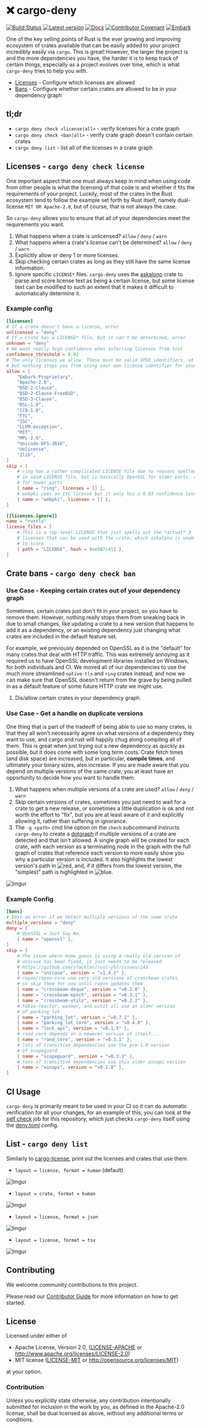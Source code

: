 # ❌ cargo-deny

[![Build Status](https://travis-ci.com/EmbarkStudios/cargo-deny.svg?branch=master)](https://travis-ci.com/EmbarkStudios/cargo-deny)
[![Latest version](https://img.shields.io/crates/v/cargo-deny.svg)](https://crates.io/crates/cargo-deny)
[![Docs](https://docs.rs/cargo-deny/badge.svg)](https://docs.rs/cargo-deny)
[![Contributor Covenant](https://img.shields.io/badge/contributor%20covenant-v1.4%20adopted-ff69b4.svg)](CODE_OF_CONDUCT.md)
[![Embark](https://img.shields.io/badge/embark-open%20source-blueviolet.svg)](http://embark.games)

One of the key selling points of Rust is the ever growing and improving ecosystem of crates
available that can be easily added to your project incredibly easily via `cargo`. This is great!
However, the larger the project is and the more dependencies you have, the harder it is to keep
track of certain things, especially as a project evolves over time, which is what `cargo-deny` tries to help
you with.

* [Licenses](#licenses---cargo-deny-check-license) - Configure which licenses are allowed
* [Bans](#crate-bans---cargo-deny-check-ban) - Configure whether certain crates are allowed to be in your dependency graph

## tl;dr

* `cargo deny check <license|all>` - verify licenses for a crate graph
* `cargo deny check <ban|all>` - verify crate graph doesn't contain certain crates
* `cargo deny list` - list all of the licenses in a crate graph

## Licenses - `cargo deny check license`

One important aspect that one must always keep in mind when using code from other people is what the licensing
of that code is and whether it fits the requirements of your project. Luckily, most of the crates in the Rust
ecosystem tend to follow the example set forth by Rust itself, namely dual-license `MIT OR Apache-2.0`, but of
course, that is not always the case.

So `cargo-deny` allows you to ensure that all of your dependencies meet the requirements you want.

1. What happens when a crate is unlicensed? `allow` / `deny` / `warn`
1. What happens when a crate's license can't be determined? `allow` / `deny` / `warn`
1. Explicitly allow or deny 1 or more licenses.
1. Skip checking certain crates as long as they still have the same license information.
1. Ignore specific `LICENSE*` files. `cargo-deny` uses the [askalono](https://github.com/amzn/askalono) crate
to parse and score license text as being a certain license, but some license text can be modified to such
an extent that it makes it difficult to automatically determine it.

### Example config

```toml
[licenses]
# If a crate doesn't have a license, error
unlicensed = "deny"
# If a crate has a LICENSE* file, but it can't be determined, error
unknown = "deny"
# We want really high confidence when inferring licenses from text
confidence_threshold = 0.92
# The only licenses we allow. These must be valid SPDX identifiers, at least syntactically,
# but nothing stops you from using your own license identifier for your private crates
allow = [
    "Embark-Proprietary",
    "Apache-2.0",
    "BSD-2-Clause",
    "BSD-2-Clause-FreeBSD",
    "BSD-3-Clause",
    "BSL-1.0",
    "CC0-1.0",
    "FTL",
    "ISC",
    "LLVM-exception",
    "MIT",
    "MPL-2.0",
    "Unicode-DFS-2016",
    "Unlicense",
    "Zlib",
]
skip = [
    # ring has a rather complicated LICENSE file due to reasons spelled out
    # in said LICENSE file, but is basically OpenSSL for older parts, and ISC
    # for newer parts
    { name = "ring", licenses = [] },
    # webpki uses an ISC license but it only has a 0.83 confidence level
    { name = "webpki", licenses = [] },
]

[[licenses.ignore]]
name = "rustls"
license_files = [
    # This is a top-level LICENSE that just spells out the *actual* 3
    # licenses that can be used with the crate, which askalono is unable
    # to score
    { path = "LICENSE", hash = 0xe567c411 },
]
```

## Crate bans - `cargo deny check ban`

### Use Case - Keeping certain crates out of your dependency graph

Sometimes, certain crates just don't fit in your project, so you have to remove them. However,
nothing really stops them from sneaking back in due to small changes, like updating a crate to
a new version that happens to add it as a dependency, or an existing dependency just changing
what crates are included in the default feature set.

For example, we previously depended on OpenSSL as it is the "default" for many crates that deal
with HTTP traffic. This was extremely annoying as it required us to have OpenSSL development libraries
installed on Windows, for both individuals and CI. We moved all of our dependencies to use the
much more streamlined `native-tls` and `ring` crates instead, and now we can make sure that OpenSSL
doesn't return from the grave by being pulled in as a default feature of some future HTTP crate
we might use.

1. Dis/allow certain crates in your dependency graph.

### Use Case - Get a handle on duplicate versions

One thing that is part of the tradeoff of being able to use so many crates, is that they all won't
necessarily agree on what versions of a dependency they want to use, and cargo and rust will happily
chug along compiling all of them.  This is great when just trying out a new dependency as quickly as
possible, but it does come with some long term costs. Crate fetch times (and disk space) are increased,
but in particular, **compile times**, and ultimately your binary sizes, also increase. If you are made aware
that you depend on multiple versions of the same crate, you at least have an opportunity to decide
how you want to handle them.

1. What happens when multiple versions of a crate are used? `allow` / `deny` / `warn`
1. Skip certain versions of crates, sometimes you just need to wait for a crate
to get a new release, or sometimes a little duplication is ok and not worth the effort
to "fix", but you are at least aware of it and explicitly allowing it, rather than suffering in
ignorance.
1. The `-g <path>` cmd line option on the `check` subcommand instructs `cargo-deny` to create
a [dotgraph](https://www.graphviz.org/) if multiple versions of a crate are detected and that
isn't allowed. A single graph will be created for each crate, with each version as a terminating
node in the graph with the full graph of crates that reference each version to more easily
show you why a particular version is included. It also highlights the lowest version's path
in ![red](https://placehold.it/15/ff0000/000000?text=+), and, if it differs from the lowest version,
the "simplest" path is highlighted in ![blue](https://placehold.it/15/0000FF/000000?text=+).

![Imgur](https://i.imgur.com/xtarzeU.png)

### Example Config

```toml
[bans]
# Emit an error if we detect multiple versions of the same crate
multiple_versions = "deny"
deny = [
    # OpenSSL = Just Say No.
    { name = "openssl" },
]
skip = [
    # The issue where mime_guess is using a really old version of
    # unicase has been fixed, it just needs to be released
    # https://github.com/sfackler/rust-phf/issues/143
    { name = "unicase", version = "=1.4.2" },
    # rayon/rayon-core use very old versions of crossbeam crates,
    # so skip them for now until rayon updates them
    { name = "crossbeam-deque", version = "=0.2.0" },
    { name = "crossbeam-epoch", version = "=0.3.1" },
    { name = "crossbeam-utils", version = "=0.2.2" },
    # tokio-reactor, wasmer, and winit all use an older version
    # of parking_lot
    { name = "parking_lot", version = "=0.7.1" },
    { name = "parking_lot_core", version = "=0.4.0" },
    { name = "lock_api", version = "=0.1.5" },
    # rand_core depends on a newever version of itself...
    { name = "rand_core", version = "=0.3.1" },
    # lots of transitive dependencies use the pre-1.0 version
    # of scopeguard
    { name = "scopeguard", version = "=0.3.3" },
    # tons of transitive dependencies use this older winapi version
    { name = "winapi", version = "=0.2.8" },
]
```

## CI Usage

`cargo-deny` is primarily meant to be used in your CI so it can do automatic verification for all
your changes, for an example of this, you can look at the [self check](https://github.com/EmbarkStudios/cargo-deny/blob/master/.travis.yml#L77-L87) job for this repository, which just checks `cargo-deny` itself using
the [deny.toml](deny.toml) config.

## List - `cargo deny list`

Similarly to [cargo-license](https://github.com/onur/cargo-license), print out the licenses and crates
that use them.

* `layout = license, format = human` (default)

![Imgur](https://i.imgur.com/Iejfc7h.png)

* `layout = crate, format = human`

![Imgur](https://i.imgur.com/zZdcFXI.png)

* `layout = license, format = json`

![Imgur](https://i.imgur.com/wC2R0ym.png)

* `layout = license, format = tsv`

![Imgur](https://i.imgur.com/14l8a5K.png)

## Contributing

We welcome community contributions to this project.

Please read our [Contributor Guide](CONTRIBUTING.md) for more information on how to get started.

## License

Licensed under either of

* Apache License, Version 2.0, ([LICENSE-APACHE](LICENSE-APACHE) or http://www.apache.org/licenses/LICENSE-2.0)
* MIT license ([LICENSE-MIT](LICENSE-MIT) or http://opensource.org/licenses/MIT)

at your option.

### Contribution

Unless you explicitly state otherwise, any contribution intentionally
submitted for inclusion in the work by you, as defined in the Apache-2.0
license, shall be dual licensed as above, without any additional terms or
conditions.

